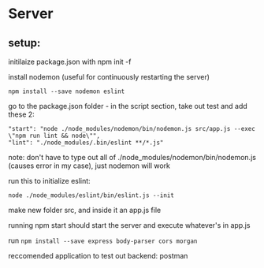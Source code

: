 # Server

## setup:

initilaize package.json with npm init -f

install nodemon (useful for continuously restarting the server)

`npm install --save nodemon eslint`

go to the package.json folder - in the script section, take out test and add these 2:

    "start": "node ./node_modules/nodemon/bin/nodemon.js src/app.js --exec \"npm run lint && node\"",
    "lint": "./node_modules/.bin/eslint **/*.js"

note: don't have to type out all of ./node_modules/nodemon/bin/nodemon.js (causes error in my case), just nodemon will work

run this to initialize eslint:

`node ./node_modules/eslint/bin/eslint.js --init`

make new folder src, and inside it an app.js file

running npm start should start the server and execute whatever's in app.js

run
`npm install --save express body-parser cors morgan`

reccomended application to test out backend: postman
